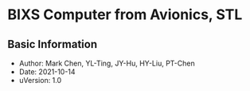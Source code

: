 # BIXS Computer from Avionics, STL
## Basic Information
- Author: Mark Chen, YL-Ting, JY-Hu, HY-Liu, PT-Chen
- Date: 2021-10-14
- uVersion: 1.0

